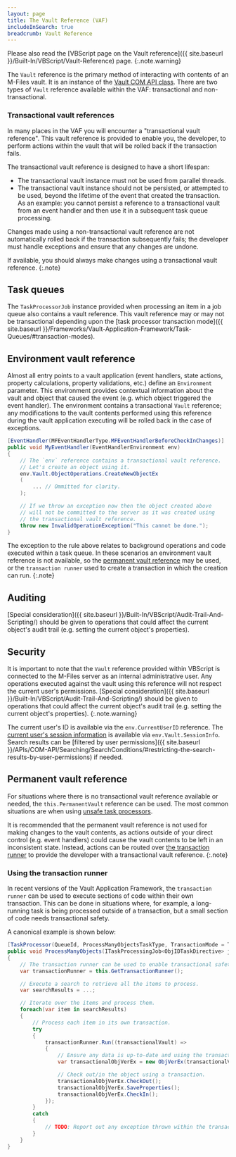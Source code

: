 ```yaml
---
layout: page
title: The Vault Reference (VAF)
includeInSearch: true
breadcrumb: Vault Reference
---
```


Please also read the [VBScript page on the Vault reference]({{ site.baseurl }}/Built-In/VBScript/Vault-Reference) page.
{:.note.warning}

The `Vault` reference is the primary method of interacting with contents of an M-Files vault.  It is an instance of the [Vault COM API class](https://www.m-files.com/api/documentation/index.html#MFilesAPI~Vault.html).  There are two types of `Vault` reference available within the VAF: transactional and non-transactional.

### Transactional vault references

In many places in the VAF you will encounter a "transactional vault reference".  This vault reference is provided to enable you, the developer, to perform actions within the vault that will be rolled back if the transaction fails.

The transactional vault reference is designed to have a short lifespan:

* The transactional vault instance must not be used from parallel threads.
* The transactional vault instance should not be persisted, or attempted to be used, beyond the lifetime of the event that created the transaction.  As an example: you cannot persist a reference to a transactional vault from an event handler and then use it in a subsequent task queue processing.

Changes made using a non-transactional vault reference are not automatically rolled back if the transaction subsequently fails; the developer must handle exceptions and ensure that any changes are undone.

If available, you should always make changes using a transactional vault reference.
{:.note}

## Task queues

The `TaskProcessorJob` instance provided when processing an item in a job queue also contains a vault reference.  This vault reference may or may not be transactional depending upon the [task processor transaction mode]({{ site.baseurl }}/Frameworks/Vault-Application-Framework/Task-Queues/#transaction-modes).

## Environment vault reference

Almost all entry points to a vault application (event handlers, state actions, property calculations, property validations, etc.) define an `Environment` parameter.  This environment provides contextual information about the vault and object that caused the event (e.g. which object triggered the event handler).  The environment contains a transactional `Vault` reference; any modifications to the vault contents performed using this reference during the vault application executing will be rolled back in the case of exceptions.

```csharp
[EventHandler(MFEventHandlerType.MFEventHandlerBeforeCheckInChanges)]
public void MyEventHandler(EventHandlerEnvironment env)
{
	// The `env` reference contains a transactional vault reference.
	// Let's create an object using it.
	env.Vault.ObjectOperations.CreateNewObjectEx
	(
		... // Ommitted for clarity.
	);

	// If we throw an exception now then the object created above
	// will not be committed to the server as it was created using
	// the transactional vault reference.
	throw new InvalidOperationException("This cannot be done.");
}
```

The exception to the rule above relates to background operations and code executed within a task queue.  In these scenarios an environment vault reference is not available, so the [permanent vault reference](#permanent-vault-reference) may be used, or the `transaction runner` used to create a transaction in which the creation can run.
{:.note}

## Auditing

[Special consideration]({{ site.baseurl }}/Built-In/VBScript/Audit-Trail-And-Scripting/) should be given to operations that could affect the current object's audit trail (e.g. setting the current object's properties).

## Security

It is important to note that the `Vault` reference provided within VBScript is connected to the M-Files server as an internal administrative user.  Any operations executed against the vault using this reference will not respect the current user's permissions.  [Special consideration]({{ site.baseurl }}/Built-In/VBScript/Audit-Trail-And-Scripting/) should be given to operations that could affect the current object's audit trail (e.g. setting the current object's properties).
{:.note.warning}

The current user's ID is available via the `env.CurrentUserID` reference.  The [current user's session information](https://www.m-files.com/api/documentation/MFilesAPI~SessionInfo.html) is available via `env.Vault.SessionInfo`.  Search results can be [filtered by user permissions]({{ site.baseurl }}/APIs/COM-API/Searching/SearchConditions/#restricting-the-search-results-by-user-permissions) if needed.

## Permanent vault reference

For situations where there is no transactional vault reference available or needed, the `this.PermanentVault` reference can be used.  The most common situations are when using [unsafe task processors](#task-queues).

It is recommended that the permanent vault reference is not used for making changes to the vault contents, as actions outside of your direct control (e.g. event handlers) could cause the vault contents to be left in an inconsistent state.  Instead, actions can be routed over [the transaction runner](#using-the-transaction-runner) to provide the developer with a transactional vault reference.
{:.note}

### Using the transaction runner

In recent versions of the Vault Application Framework, the `transaction runner` can be used to execute sections of code within their own transaction.  This can be done in situations where, for example, a long-running task is being processed outside of a transaction, but a small section of code needs transactional safety.

A canonical example is shown below:

```csharp
[TaskProcessor(QueueId, ProcessManyObjectsTaskType, TransactionMode = TransactionMode.Unsafe)]
public void ProcessManyObjects(ITaskProcessingJob<ObjIDTaskDirective> job)
{
	// The transaction runner can be used to enable transactional safety for sections of code.
	var transactionRunner = this.GetTransactionRunner();

	// Execute a search to retrieve all the items to process.
	var searchResults = ...;

	// Iterate over the items and process them.
	foreach(var item in searchResults)
	{
		// Process each item in its own transaction.
		try
		{
			transactionRunner.Run((transactionalVault) =>
			{
				// Ensure any data is up-to-date and using the transactional vault.
				var transactionalObjVerEx = new ObjVerEx(transactionalVault, item.Info, item.Properties);

				// Check out/in the object using a transaction.
				transactionalObjVerEx.CheckOut();
				transactionalObjVerEx.SaveProperties();
				transactionalObjVerEx.CheckIn();
			});
		}
		catch
		{
			// TODO: Report out any exception thrown within the transaction..
		}
	}
}
```